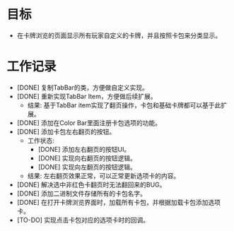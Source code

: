 # 目标
- 在卡牌浏览的页面显示所有玩家自定义的卡牌，并且按照卡包来分类显示。

# 工作记录
- [DONE] 复制TabBar的类，方便做自定义实现。
- [DONE] 重新实现TabBar Item，方便做后续扩展。
	- 结果: 基于TabBar item实现了翻页操作，卡包和基础卡牌都可以基于此扩展。
- [DONE] 添加在Color Bar里面注册卡包选项的功能。
- [DONE] 添加卡包左右翻页的按钮。
	- 工作状态:
		- [DONE] 添加左右翻页的按钮UI。
		- [DONE] 实现向右翻页的按钮逻辑。
		- [DONE] 实现向左翻页的按钮逻辑。
	- 结果: 左右翻页效果正常，可以正常更新选项卡的内容。
- [DONE] 解决选中非红色卡翻页时无法翻回来的BUG。
- [DONE] 添加二进制文件存储所有的卡包名字。
- [DONE] 在打开卡牌浏览界面时，加载所有卡包，并根据加载卡包添加选项卡。
- [TO-DO] 实现点击卡包对应的选项卡时的回调。
